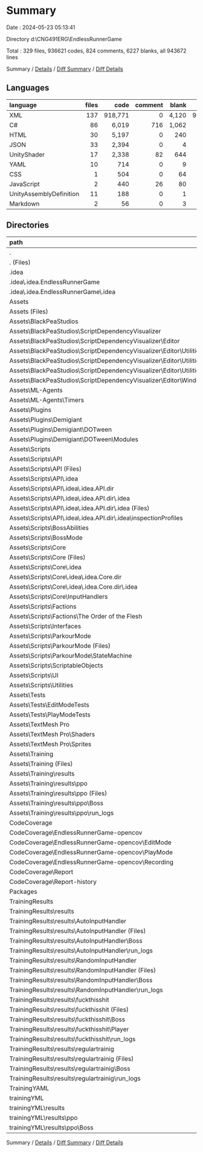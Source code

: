 # Summary

Date : 2024-05-23 05:13:41

Directory d:\\CNG491ERG\\EndlessRunnerGame

Total : 329 files,  936621 codes, 824 comments, 6227 blanks, all 943672 lines

Summary / [Details](details.md) / [Diff Summary](diff.md) / [Diff Details](diff-details.md)

## Languages
| language | files | code | comment | blank | total |
| :--- | ---: | ---: | ---: | ---: | ---: |
| XML | 137 | 918,771 | 0 | 4,120 | 922,891 |
| C# | 86 | 6,019 | 716 | 1,062 | 7,797 |
| HTML | 30 | 5,197 | 0 | 240 | 5,437 |
| JSON | 33 | 2,394 | 0 | 4 | 2,398 |
| UnityShader | 17 | 2,338 | 82 | 644 | 3,064 |
| YAML | 10 | 714 | 0 | 9 | 723 |
| CSS | 1 | 504 | 0 | 64 | 568 |
| JavaScript | 2 | 440 | 26 | 80 | 546 |
| UnityAssemblyDefinition | 11 | 188 | 0 | 1 | 189 |
| Markdown | 2 | 56 | 0 | 3 | 59 |

## Directories
| path | files | code | comment | blank | total |
| :--- | ---: | ---: | ---: | ---: | ---: |
| . | 329 | 936,621 | 824 | 6,227 | 943,672 |
| . (Files) | 1 | 2 | 0 | 1 | 3 |
| .idea | 2 | 14 | 0 | 0 | 14 |
| .idea\\.idea.EndlessRunnerGame | 2 | 14 | 0 | 0 | 14 |
| .idea\\.idea.EndlessRunnerGame\\.idea | 2 | 14 | 0 | 0 | 14 |
| Assets | 149 | 54,295 | 798 | 1,902 | 56,995 |
| Assets (Files) | 5 | 129 | 3 | 15 | 147 |
| Assets\\BlackPeaStudios | 9 | 1,409 | 21 | 312 | 1,742 |
| Assets\\BlackPeaStudios\\ScriptDependencyVisualizer | 9 | 1,409 | 21 | 312 | 1,742 |
| Assets\\BlackPeaStudios\\ScriptDependencyVisualizer\\Editor | 9 | 1,409 | 21 | 312 | 1,742 |
| Assets\\BlackPeaStudios\\ScriptDependencyVisualizer\\Editor\\Utilities | 6 | 482 | 2 | 95 | 579 |
| Assets\\BlackPeaStudios\\ScriptDependencyVisualizer\\Editor\\Utilities\\DependencyCore | 2 | 308 | 2 | 60 | 370 |
| Assets\\BlackPeaStudios\\ScriptDependencyVisualizer\\Editor\\Utilities\\Layout | 4 | 174 | 0 | 35 | 209 |
| Assets\\BlackPeaStudios\\ScriptDependencyVisualizer\\Editor\\WindowScripts | 3 | 927 | 19 | 217 | 1,163 |
| Assets\\ML-Agents | 19 | 19 | 0 | 0 | 19 |
| Assets\\ML-Agents\\Timers | 19 | 19 | 0 | 0 | 19 |
| Assets\\Plugins | 8 | 1,295 | 555 | 222 | 2,072 |
| Assets\\Plugins\\Demigiant | 8 | 1,295 | 555 | 222 | 2,072 |
| Assets\\Plugins\\Demigiant\\DOTween | 8 | 1,295 | 555 | 222 | 2,072 |
| Assets\\Plugins\\Demigiant\\DOTween\\Modules | 8 | 1,295 | 555 | 222 | 2,072 |
| Assets\\Scripts | 77 | 3,347 | 137 | 485 | 3,969 |
| Assets\\Scripts\\API | 9 | 372 | 16 | 51 | 439 |
| Assets\\Scripts\\API (Files) | 6 | 352 | 16 | 51 | 419 |
| Assets\\Scripts\\API\\.idea | 3 | 20 | 0 | 0 | 20 |
| Assets\\Scripts\\API\\.idea\\.idea.API.dir | 3 | 20 | 0 | 0 | 20 |
| Assets\\Scripts\\API\\.idea\\.idea.API.dir\\.idea | 3 | 20 | 0 | 0 | 20 |
| Assets\\Scripts\\API\\.idea\\.idea.API.dir\\.idea (Files) | 2 | 14 | 0 | 0 | 14 |
| Assets\\Scripts\\API\\.idea\\.idea.API.dir\\.idea\\inspectionProfiles | 1 | 6 | 0 | 0 | 6 |
| Assets\\Scripts\\BossAbilities | 6 | 358 | 1 | 57 | 416 |
| Assets\\Scripts\\BossMode | 6 | 280 | 2 | 30 | 312 |
| Assets\\Scripts\\Core | 21 | 1,283 | 48 | 173 | 1,504 |
| Assets\\Scripts\\Core (Files) | 10 | 724 | 7 | 109 | 840 |
| Assets\\Scripts\\Core\\.idea | 4 | 107 | 0 | 0 | 107 |
| Assets\\Scripts\\Core\\.idea\\.idea.Core.dir | 4 | 107 | 0 | 0 | 107 |
| Assets\\Scripts\\Core\\.idea\\.idea.Core.dir\\.idea | 4 | 107 | 0 | 0 | 107 |
| Assets\\Scripts\\Core\\InputHandlers | 7 | 452 | 41 | 64 | 557 |
| Assets\\Scripts\\Factions | 5 | 334 | 3 | 41 | 378 |
| Assets\\Scripts\\Factions\\The Order of the Flesh | 5 | 334 | 3 | 41 | 378 |
| Assets\\Scripts\\Interfaces | 4 | 64 | 0 | 11 | 75 |
| Assets\\Scripts\\ParkourMode | 14 | 394 | 48 | 72 | 514 |
| Assets\\Scripts\\ParkourMode (Files) | 6 | 152 | 42 | 29 | 223 |
| Assets\\Scripts\\ParkourMode\\StateMachine | 8 | 242 | 6 | 43 | 291 |
| Assets\\Scripts\\ScriptableObjects | 3 | 35 | 0 | 11 | 46 |
| Assets\\Scripts\\UI | 7 | 164 | 0 | 25 | 189 |
| Assets\\Scripts\\Utilities | 2 | 63 | 19 | 14 | 96 |
| Assets\\Tests | 5 | 154 | 0 | 29 | 183 |
| Assets\\Tests\\EditModeTests | 2 | 53 | 0 | 8 | 61 |
| Assets\\Tests\\PlayModeTests | 3 | 101 | 0 | 21 | 122 |
| Assets\\TextMesh Pro | 18 | 2,493 | 82 | 646 | 3,221 |
| Assets\\TextMesh Pro\\Shaders | 17 | 2,338 | 82 | 644 | 3,064 |
| Assets\\TextMesh Pro\\Sprites | 1 | 155 | 0 | 2 | 157 |
| Assets\\Training | 8 | 45,449 | 0 | 193 | 45,642 |
| Assets\\Training (Files) | 2 | 51 | 0 | 1 | 52 |
| Assets\\Training\\results | 6 | 45,398 | 0 | 192 | 45,590 |
| Assets\\Training\\results\\ppo | 6 | 45,398 | 0 | 192 | 45,590 |
| Assets\\Training\\results\\ppo (Files) | 1 | 78 | 0 | 1 | 79 |
| Assets\\Training\\results\\ppo\\Boss | 3 | 44,947 | 0 | 191 | 45,138 |
| Assets\\Training\\results\\ppo\\run_logs | 2 | 373 | 0 | 0 | 373 |
| CodeCoverage | 116 | 20,320 | 26 | 413 | 20,759 |
| CodeCoverage\\EndlessRunnerGame-opencov | 6 | 12,656 | 0 | 0 | 12,656 |
| CodeCoverage\\EndlessRunnerGame-opencov\\EditMode | 2 | 3,552 | 0 | 0 | 3,552 |
| CodeCoverage\\EndlessRunnerGame-opencov\\PlayMode | 2 | 5,524 | 0 | 0 | 5,524 |
| CodeCoverage\\EndlessRunnerGame-opencov\\Recording | 2 | 3,580 | 0 | 0 | 3,580 |
| CodeCoverage\\Report | 78 | 6,604 | 26 | 413 | 7,043 |
| CodeCoverage\\Report-history | 32 | 1,060 | 0 | 0 | 1,060 |
| Packages | 2 | 564 | 0 | 2 | 566 |
| TrainingResults | 30 | 268,238 | 0 | 1,045 | 269,283 |
| TrainingResults\\results | 30 | 268,238 | 0 | 1,045 | 269,283 |
| TrainingResults\\results\\AutoInputHandler | 9 | 84,418 | 0 | 324 | 84,742 |
| TrainingResults\\results\\AutoInputHandler (Files) | 1 | 78 | 0 | 1 | 79 |
| TrainingResults\\results\\AutoInputHandler\\Boss | 6 | 83,940 | 0 | 323 | 84,263 |
| TrainingResults\\results\\AutoInputHandler\\run_logs | 2 | 400 | 0 | 0 | 400 |
| TrainingResults\\results\\RandomInputHandler | 9 | 84,689 | 0 | 345 | 85,034 |
| TrainingResults\\results\\RandomInputHandler (Files) | 1 | 78 | 0 | 1 | 79 |
| TrainingResults\\results\\RandomInputHandler\\Boss | 6 | 84,211 | 0 | 344 | 84,555 |
| TrainingResults\\results\\RandomInputHandler\\run_logs | 2 | 400 | 0 | 0 | 400 |
| TrainingResults\\results\\fuckthisshit | 7 | 89,045 | 0 | 333 | 89,378 |
| TrainingResults\\results\\fuckthisshit (Files) | 1 | 178 | 0 | 1 | 179 |
| TrainingResults\\results\\fuckthisshit\\Boss | 2 | 27,200 | 0 | 80 | 27,280 |
| TrainingResults\\results\\fuckthisshit\\Player | 2 | 61,436 | 0 | 252 | 61,688 |
| TrainingResults\\results\\fuckthisshit\\run_logs | 2 | 231 | 0 | 0 | 231 |
| TrainingResults\\results\\regulartrainig | 5 | 10,086 | 0 | 43 | 10,129 |
| TrainingResults\\results\\regulartrainig (Files) | 1 | 78 | 0 | 1 | 79 |
| TrainingResults\\results\\regulartrainig\\Boss | 2 | 9,812 | 0 | 42 | 9,854 |
| TrainingResults\\results\\regulartrainig\\run_logs | 2 | 196 | 0 | 0 | 196 |
| TrainingYAML | 3 | 173 | 0 | 3 | 176 |
| trainingYML | 26 | 593,015 | 0 | 2,861 | 595,876 |
| trainingYML\\results | 26 | 593,015 | 0 | 2,861 | 595,876 |
| trainingYML\\results\\ppo | 26 | 593,015 | 0 | 2,861 | 595,876 |
| trainingYML\\results\\ppo\\Boss | 26 | 593,015 | 0 | 2,861 | 595,876 |

Summary / [Details](details.md) / [Diff Summary](diff.md) / [Diff Details](diff-details.md)